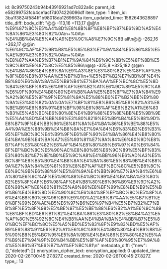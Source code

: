 id: 8c99750243b94b43916921ad7c822a6c
parent_id: e58299753fcb4ce1acf7d074226096df
item_type: 1
item_id: 3ba1f3824f584ff1b98018da1269663a
item_updated_time: 1582643628897
title_diff: 
body_diff: "@@ -113,16 +113,17 @@\n %E9%87%8C%E5%A4%8D%E8%8B%8F%E8%BF%87%E6%9D%A5%E4%BA%86%E3%80%82%0A\n+%0A\n %E4%BB%8A%E5%A4%A9%E5%9C%A8%E7%9C%8B all\n@@ -262,16 +262,17 @@\n %E6%9C%AF%E7%9B%B8%E5%85%B3%E7%9A%84%E5%86%85%E5%AE%B9%E3%80%82%0A\n+%0A\n %E8%87%AA%E5%B7%B1%E7%9A%84%E6%9C%8B%E5%8F%8B%E5%9C%88%E9%87%8C%E5%85%B6\n@@ -325,8 +325,182 @@\n %E4%BA%86%E4%B8%8A%E9%A3%8E%E3%80%82%E5%8F%AF%E5%8F%B9%E8%87%AA%E5%B7%B1\n+%E5%B7%B2%E7%BB%8F%E4%B8%80%E6%8A%8A%E5%B9%B4%E7%BA%AA%EF%BC%8C%E5%8D%B4%E8%BF%98%E6%98%AF%E6%B2%A1%E6%9C%89%E5%9C%A8%E6%9F%90%E4%B8%80%E4%B8%AA%E5%B0%8F%E7%9A%84%E9%A2%86%E5%9F%9F%E5%81%9A%E5%88%B0%E7%B2%BE%E9%80%9A%E3%80%82%0A%0A%E7%BF%81%E8%B6%85%E9%82%A3%E8%BE%B9%E6%88%91%E8%BF%98%E6%98%AF%E6%B2%A1%E6%83%B3%E5%A5%BD%E6%80%8E%E4%B9%88%E5%8E%BB%E5%9B%9E%E5%A4%8D%E4%BB%96%E3%80%8219%E5%B9%B4%E5%88%9D%E8%B7%9F%E4%BB%96%E8%81%8A%E4%BA%86%E5%BE%88%E5%A4%9A%E5%88%9B%E4%B8%9A%E7%9A%84%E6%83%B3%E6%B3%95%EF%BC%8C%E4%B9%9F%E6%8F%90%E4%BA%86%E4%B8%80%E4%BA%9B%E4%BA%A7%E5%93%81%E7%9A%84%E6%80%9D%E8%B7%AF%E3%80%82%E8%AF%B4%E8%80%85%E6%97%A0%E6%84%8F%EF%BC%8C%E5%90%AC%E8%80%85%E6%9C%89%E5%BF%83%E3%80%82%E7%8E%B0%E5%9C%A8%E4%BB%96%E6%AD%A3%E5%BC%8F%E8%B5%B0%E4%B8%8A%E4%BA%86%E5%88%9B%E4%B8%9A%E7%9A%84%E9%81%93%E8%B7%AF%EF%BC%8C%E5%B8%8C%E6%9C%9B%E6%88%91%E5%81%9A%E4%BB%96%E7%9A%84%E6%8A%80%E6%9C%AF%E5%90%88%E4%BC%99%E4%BA%BA%E3%80%82%E5%8F%AF%E6%98%AF%E4%B8%80%E6%96%B9%E9%9D%A2%E6%98%AF%E8%80%81%E5%A9%86%E8%BF%99%E8%BE%B9%E5%B9%B6%E4%B8%8D%E5%90%8C%E6%84%8F%EF%BC%8C%E5%8F%A6%E4%B8%80%E6%96%B9%E9%9D%A2%E8%87%AA%E5%B7%B1%E8%BF%99%E6%AE%B5%E6%97%B6%E9%97%B4%E5%B7%B2%E7%BB%8F%E5%8F%98%E5%BE%97%E5%BE%88%E6%B2%A1%E6%9C%89%E8%BF%BD%E6%B1%82%E4%BA%86%E3%80%82%E8%B4%A2%E5%AF%8C%E5%92%8C%E4%B8%AA%E4%BA%BA%E4%BB%B7%E5%80%BC%EF%BC%8C%E5%A5%BD%E5%83%8F%E9%83%BD%E5%AF%B9%E6%88%91%E6%B2%A1%E6%9C%89%E4%BB%80%E4%B9%88%E5%90%B8%E5%BC%95%E5%8A%9B%E4%BA%86%E3%80%82%E5%AF%B9%E7%94%9F%E6%B4%BB%E5%8F%AF%E6%80%95%E7%9A%84%E5%86%B7%E6%B7%A1%EF%BC%81\n"
metadata_diff: {"new":{},"deleted":[]}
encryption_cipher_text: 
encryption_applied: 0
updated_time: 2020-02-26T00:45:27.827Z
created_time: 2020-02-26T00:45:27.827Z
type_: 13